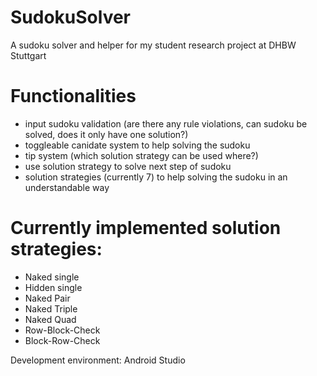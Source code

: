 # SudokuSolver
A sudoku solver and helper for my student research project at DHBW Stuttgart

# Functionalities
- input sudoku validation (are there any rule violations, can sudoku be solved, does it only have one solution?)
- toggleable canidate system to help solving the sudoku
- tip system (which solution strategy can be used where?)
- use solution strategy to solve next step of sudoku
- solution strategies (currently 7) to help solving the sudoku in an understandable way

# Currently implemented solution strategies:
- Naked single
- Hidden single
- Naked Pair
- Naked Triple
- Naked Quad
- Row-Block-Check
- Block-Row-Check

Development environment: Android Studio
